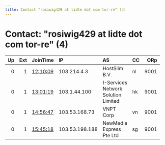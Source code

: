 ```yaml
---
title: Contact "rosiwig429 at lidte dot com tor-re" (4)
---
```


# Contact: "rosiwig429 at lidte dot com tor-re" (4)

|   Up |   Ext | JoinTime                                                                                            | IP             | AS                                  | CC   |   ORp |   Dirp | OS    | Version   | Nickname       |   eFamMembers |
|-----:|------:|:----------------------------------------------------------------------------------------------------|:---------------|:------------------------------------|:-----|------:|-------:|:------|:----------|:---------------|--------------:|
|    0 |     1 | [12:10:09](https://metrics.torproject.org/rs.html#details/69DFC5A95976925C38DEE95DF375A95EFE7E9B89) | 103.214.4.3    | HostSlim B.V.                       | nl   |  9001 |   9030 | Linux | 0.4.5.7   | ASock78        |             1 |
|    0 |     1 | [13:01:19](https://metrics.torproject.org/rs.html#details/CD02CF78E8A78F13DF39F00295473318DE1917C9) | 103.1.44.100   | I-Services Network Solution Limited | hk   |  9001 |   9030 | Linux | 0.4.5.7   | artservice666  |             1 |
|    0 |     1 | [14:56:47](https://metrics.torproject.org/rs.html#details/1433217E727885C89C3ABD8D6F3A71F5943C6F48) | 103.53.168.73  | VNPT Corp                           | vn   |  9001 |   9030 | Linux | 0.4.5.7   | UniGodPowerz98 |             1 |
|    0 |     1 | [15:45:18](https://metrics.torproject.org/rs.html#details/BEB99DA2A06426FF0421E9B79FCE282732E1C28A) | 103.53.198.188 | NewMedia Express Pte Ltd            | sg   |  9001 |   9030 | Linux | 0.4.5.7   | fumedd         |             1 |
